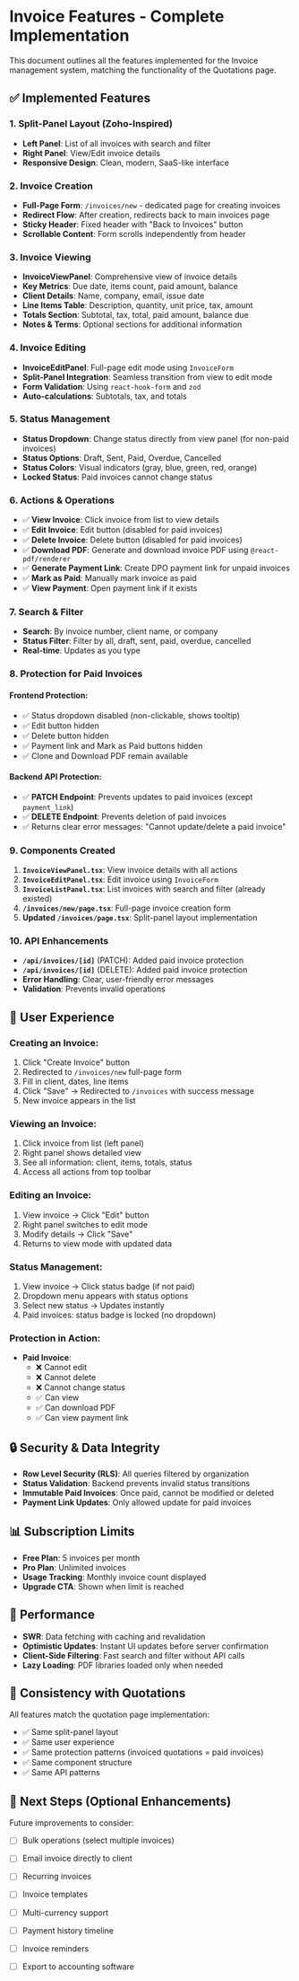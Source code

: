 # Invoice Features - Complete Implementation

This document outlines all the features implemented for the Invoice management system, matching the functionality of the Quotations page.

## ✅ Implemented Features

### 1. **Split-Panel Layout** (Zoho-Inspired)
- **Left Panel**: List of all invoices with search and filter
- **Right Panel**: View/Edit invoice details
- **Responsive Design**: Clean, modern, SaaS-like interface

### 2. **Invoice Creation**
- **Full-Page Form**: `/invoices/new` - dedicated page for creating invoices
- **Redirect Flow**: After creation, redirects back to main invoices page
- **Sticky Header**: Fixed header with "Back to Invoices" button
- **Scrollable Content**: Form scrolls independently from header

### 3. **Invoice Viewing**
- **InvoiceViewPanel**: Comprehensive view of invoice details
- **Key Metrics**: Due date, items count, paid amount, balance
- **Client Details**: Name, company, email, issue date
- **Line Items Table**: Description, quantity, unit price, tax, amount
- **Totals Section**: Subtotal, tax, total, paid amount, balance due
- **Notes & Terms**: Optional sections for additional information

### 4. **Invoice Editing**
- **InvoiceEditPanel**: Full-page edit mode using `InvoiceForm`
- **Split-Panel Integration**: Seamless transition from view to edit mode
- **Form Validation**: Using `react-hook-form` and `zod`
- **Auto-calculations**: Subtotals, tax, and totals

### 5. **Status Management**
- **Status Dropdown**: Change status directly from view panel (for non-paid invoices)
- **Status Options**: Draft, Sent, Paid, Overdue, Cancelled
- **Status Colors**: Visual indicators (gray, blue, green, red, orange)
- **Locked Status**: Paid invoices cannot change status

### 6. **Actions & Operations**
- ✅ **View Invoice**: Click invoice from list to view details
- ✅ **Edit Invoice**: Edit button (disabled for paid invoices)
- ✅ **Delete Invoice**: Delete button (disabled for paid invoices)
- ✅ **Download PDF**: Generate and download invoice PDF using `@react-pdf/renderer`
- ✅ **Generate Payment Link**: Create DPO payment link for unpaid invoices
- ✅ **Mark as Paid**: Manually mark invoice as paid
- ✅ **View Payment**: Open payment link if it exists

### 7. **Search & Filter**
- **Search**: By invoice number, client name, or company
- **Status Filter**: Filter by all, draft, sent, paid, overdue, cancelled
- **Real-time**: Updates as you type

### 8. **Protection for Paid Invoices**

#### **Frontend Protection:**
- ✅ Status dropdown disabled (non-clickable, shows tooltip)
- ✅ Edit button hidden
- ✅ Delete button hidden
- ✅ Payment link and Mark as Paid buttons hidden
- ✅ Clone and Download PDF remain available

#### **Backend API Protection:**
- ✅ **PATCH Endpoint**: Prevents updates to paid invoices (except `payment_link`)
- ✅ **DELETE Endpoint**: Prevents deletion of paid invoices
- ✅ Returns clear error messages: "Cannot update/delete a paid invoice"

### 9. **Components Created**
1. **`InvoiceViewPanel.tsx`**: View invoice details with all actions
2. **`InvoiceEditPanel.tsx`**: Edit invoice using `InvoiceForm`
3. **`InvoiceListPanel.tsx`**: List invoices with search and filter (already existed)
4. **`/invoices/new/page.tsx`**: Full-page invoice creation form
5. **Updated `/invoices/page.tsx`**: Split-panel layout implementation

### 10. **API Enhancements**
- **`/api/invoices/[id]`** (PATCH): Added paid invoice protection
- **`/api/invoices/[id]`** (DELETE): Added paid invoice protection
- **Error Handling**: Clear, user-friendly error messages
- **Validation**: Prevents invalid operations

## 🎨 User Experience

### Creating an Invoice:
1. Click "Create Invoice" button
2. Redirected to `/invoices/new` full-page form
3. Fill in client, dates, line items
4. Click "Save" → Redirected to `/invoices` with success message
5. New invoice appears in the list

### Viewing an Invoice:
1. Click invoice from list (left panel)
2. Right panel shows detailed view
3. See all information: client, items, totals, status
4. Access all actions from top toolbar

### Editing an Invoice:
1. View invoice → Click "Edit" button
2. Right panel switches to edit mode
3. Modify details → Click "Save"
4. Returns to view mode with updated data

### Status Management:
1. View invoice → Click status badge (if not paid)
2. Dropdown menu appears with status options
3. Select new status → Updates instantly
4. Paid invoices: status badge is locked (no dropdown)

### Protection in Action:
- **Paid Invoice**:
  - ❌ Cannot edit
  - ❌ Cannot delete
  - ❌ Cannot change status
  - ✅ Can view
  - ✅ Can download PDF
  - ✅ Can view payment link

## 🔒 Security & Data Integrity

- **Row Level Security (RLS)**: All queries filtered by organization
- **Status Validation**: Backend prevents invalid status transitions
- **Immutable Paid Invoices**: Once paid, cannot be modified or deleted
- **Payment Link Updates**: Only allowed update for paid invoices

## 📊 Subscription Limits

- **Free Plan**: 5 invoices per month
- **Pro Plan**: Unlimited invoices
- **Usage Tracking**: Monthly invoice count displayed
- **Upgrade CTA**: Shown when limit is reached

## 🚀 Performance

- **SWR**: Data fetching with caching and revalidation
- **Optimistic Updates**: Instant UI updates before server confirmation
- **Client-Side Filtering**: Fast search and filter without API calls
- **Lazy Loading**: PDF libraries loaded only when needed

## 🎯 Consistency with Quotations

All features match the quotation page implementation:
- ✅ Same split-panel layout
- ✅ Same user experience
- ✅ Same protection patterns (invoiced quotations = paid invoices)
- ✅ Same component structure
- ✅ Same API patterns

## 📝 Next Steps (Optional Enhancements)

Future improvements to consider:
- [ ] Bulk operations (select multiple invoices)
- [ ] Email invoice directly to client
- [ ] Recurring invoices
- [ ] Invoice templates
- [ ] Multi-currency support
- [ ] Payment history timeline
- [ ] Invoice reminders
- [ ] Export to accounting software

